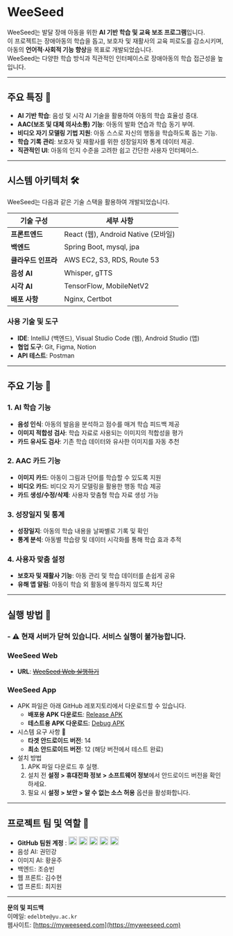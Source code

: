 # WeeSeed
WeeSeed는 발달 장애 아동을 위한 **AI 기반 학습 및 교육 보조 프로그램**입니다.  
이 프로젝트는 장애아동의 학습을 돕고, 보호자 및 재활사의 교육 피로도를 감소시키며,  
아동의 **언어적·사회적 기능 향상**을 목표로 개발되었습니다.  
WeeSeed는 다양한 학습 방식과 직관적인 인터페이스로 장애아동의 학습 접근성을 높입니다.

---

## 주요 특징 🌟
- **AI 기반 학습**: 음성 및 시각 AI 기술을 활용하여 아동의 학습 효율성 증대.
- **AAC(보조 및 대체 의사소통) 기능**: 아동의 발화 연습과 학습 동기 부여.
- **비디오 자기 모델링 기법 지원**: 아동 스스로 자신의 행동을 학습하도록 돕는 기능.
- **학습 기록 관리**: 보호자 및 재활사를 위한 성장일지와 통계 데이터 제공.
- **직관적인 UI**: 아동의 인지 수준을 고려한 쉽고 간단한 사용자 인터페이스.

---

## 시스템 아키텍처 🛠️
WeeSeed는 다음과 같은 기술 스택을 활용하여 개발되었습니다.

| 기술 구성 | 세부 사항                     |
|-----------|--------------------------------|
| **프론트엔드** | React (웹), Android Native (모바일) |
| **백엔드** | Spring Boot, mysql, jpa                  |
| **클라우드 인프라** | AWS EC2, S3, RDS, Route 53 |
| **음성 AI** | Whisper, gTTS               |
| **시각 AI** | TensorFlow, MobileNetV2     |
| **배포 사항** | Nginx, Certbot              |


### 사용 기술 및 도구
- **IDE**: IntelliJ (백엔드), Visual Studio Code (웹), Android Studio (앱)
- **협업 도구**: Git, Figma, Notion
- **API 테스트**: Postman

---

## 주요 기능 🔧

### 1. AI 학습 기능
- **음성 인식**: 아동의 발음을 분석하고 점수를 매겨 학습 피드백 제공
- **이미지 적합성 검사**: 학습 자료로 사용되는 이미지의 적합성을 평가
- **카드 유사도 검사**: 기존 학습 데이터와 유사한 이미지를 자동 추천

### 2. AAC 카드 기능
- **이미지 카드**: 아동이 그림과 단어를 학습할 수 있도록 지원
- **비디오 카드**: 비디오 자기 모델링을 활용한 행동 학습 제공
- **카드 생성/수정/삭제**: 사용자 맞춤형 학습 자료 생성 가능

### 3. 성장일지 및 통계
- **성장일지**: 아동의 학습 내용을 날짜별로 기록 및 확인
- **통계 분석**: 아동별 학습량 및 데이터 시각화를 통해 학습 효과 추적

### 4. 사용자 맞춤 설정
- **보호자 및 재활사 기능**: 아동 관리 및 학습 데이터를 손쉽게 공유
- **유해 앱 알림**: 아동이 학습 외 활동에 몰두하지 않도록 차단

---

## 실행 방법 🚀
### - ⚠️ 현재 서버가 닫혀 있습니다. 서비스 실행이 불가능합니다.

### **WeeSeed Web**
- **URL**: ~~[WeeSeed Web 실행하기](https://myweeseed.com)~~

### **WeeSeed App**
- APK 파일은 아래 GitHub 레포지토리에서 다운로드할 수 있습니다.  
   - **배포용 APK 다운로드**: [Release APK](https://github.com/PointOfViewS/WeeSeed_App/blob/WeeSeed_Test2/app/release)  
   - **테스트용 APK 다운로드**: [Debug APK](https://github.com/PointOfViewS/WeeSeed_App/tree/WeeSeed_Test2/app/build/outputs/apk/debug)
- 시스템 요구 사항 📱
  - **타겟 안드로이드 버전**: 14  
  - **최소 안드로이드 버전**: 12 (해당 버전에서 테스트 완료)  
- 설치 방법
  1. APK 파일 다운로드 후 실행.
  2. 설치 전 **설정 > 휴대전화 정보 > 소프트웨어 정보**에서 안드로이드 버전을 확인하세요.
  3. 필요 시 **설정 > 보안 > 알 수 없는 소스 허용** 옵션을 활성화합니다.
     
---

## 프로젝트 팀 및 역할 👥
- **GitHub 팀원 계정** : [<img src="https://avatars.githubusercontent.com/u/90965441?s=96&v=4" width="20" height="20">](https://github.com/heily-tech) [<img src="https://avatars.githubusercontent.com/u/129397073?s=96&v=4" width="20" height="20">](https://github.com/kmk9970) [<img src="https://avatars.githubusercontent.com/u/150992230?s=96&v=4" width="20" height="20">](https://github.com/SEjiji) [<img src="https://avatars.githubusercontent.com/u/93308824?s=96&v=4" width="20" height="20">](https://github.com/changeme4585) [<img src="https://avatars.githubusercontent.com/u/128035504?s=96&v=4" width="20" height="20">](https://github.com/tndu1212)
- 음성 AI: 권민강
- 이미지 AI: 황윤주
- 백엔드: 조승빈
- 웹 프론트: 김수현
- 앱 프론트: 최지원




----

**문의 및 피드백**  
이메일: `edelbte@yu.ac.kr`  
웹사이트: [https://myweeseed.com](https://myweeseed.com)  
